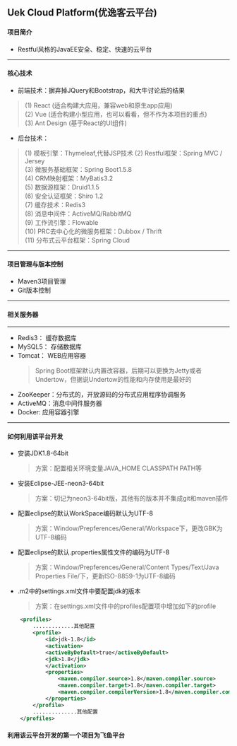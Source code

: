 Uek Cloud Platform(优逸客云平台)
---------------------------------------

#### 项目简介
* Restful风格的JavaEE安全、稳定、快速的云平台
---------------------------------------
#### 核心技术
* 前端技术：摒弃掉JQuery和Bootstrap，和大牛讨论后的结果
 > (1) React (适合构建大应用，兼容web和原生app应用)<br>
 > (2) Vue (适合构建小型应用，也可以看看，但不作为本项目的重点)<br>
 > (3) Ant Design  (基于React的UI组件)
* 后台技术：
 > (1) 模板引擎：Thymeleaf,代替JSP技术
 > (2) Restful框架：Spring MVC / Jersey<br>
 > (3) 微服务基础框架：Spring Boot1.5.8<br>
 > (4) ORM映射框架：MyBatis3.2<br>
 > (5) 数据源框架：Druid1.1.5<br>
 > (6) 安全认证框架：Shiro 1.2<br>
 > (7) 缓存技术：Redis3<br>
 > (8) 消息中间件：ActiveMQ/RabbitMQ<br>
 > (9) 工作流引擎：Flowable<br>
 > (10) PRC去中心化的微服务框架：Dubbox / Thrift<br>
 > (11) 分布式云平台框架：Spring Cloud
---------------------------------------
#### 项目管理与版本控制
* Maven3项目管理
* Git版本控制
---------------------------------------
#### 相关服务器
---------------------------------------
* Redis3： 缓存数据库
* MySQL5： 存储数据库
* Tomcat： WEB应用容器
  > Spring Boot框架默认内置改容器，后期可以更换为Jetty或者Undertow，但据说Undertow的性能和内存使用是最好的
* ZooKeeper：分布式的，开放源码的分布式应用程序协调服务
* ActiveMQ：消息中间件服务器
* Docker: 应用容器引擎
---------------------------------------
#### 如何利用该平台开发
* 安装JDK1.8-64bit
 	>方案：配置相关环境变量JAVA_HOME CLASSPATH  PATH等
* 安装Eclipse-JEE-neon3-64bit 
	>方案：切记为neon3-64bit版，其他有的版本并不集成git和maven插件
* 配置eclipse的默认WorkSpace编码默认为UTF-8
	>方案：Window/Prepferences/General/Workspace下，更改GBK为UTF-8编码
* 配置eclipse的默认.properties属性文件的编码为UTF-8 
	>方案：Window/Prepferences/General/Content Types/Text/Java Properties File/下，更新ISO-8859-1为UTF-8编码
* .m2中的settings.xml文件中要配置jdk的版本
	>方案：在settings.xml文件中的profiles配置项中增加如下的profile
```xml
    <profiles>
        .............其他配置
        <profile>
        	<id>jdk-1.8</id>
        	<activation>
        	<activeByDefault>true</activeByDefault>
        	<jdk>1.8</jdk>
        	</activation>
        	<properties>
        	    <maven.compiler.source>1.8</maven.compiler.source>
        	    <maven.compiler.target>1.8</maven.compiler.target>
        	    <maven.compiler.compilerVersion>1.8</maven.compiler.compilerVersion>
        	</properties>
    	</profile>
        ..............其他配置
    </profiles>
```
#### 利用该云平台开发的第一个项目为飞鱼平台
